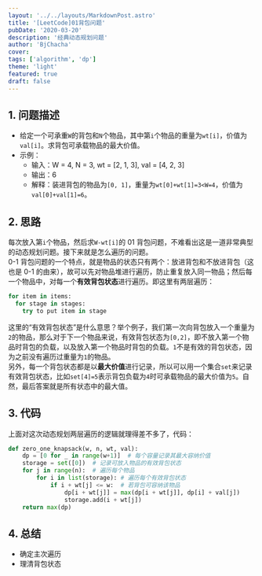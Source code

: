 ```yaml
---
layout: '../../layouts/MarkdownPost.astro'
title: '[LeetCode]01背包问题'
pubDate: '2020-03-20'
description: '经典动态规划问题'
author: 'BjChacha'
cover:
tags: ['algorithm', 'dp']
theme: 'light'
featured: true
draft: false
---
```


## 1. 问题描述

- 给定一个可承重`W`的背包和`N`个物品，其中第`i`个物品的重量为`wt[i]`，价值为`val[i]`。求背包可承载物品的最大价值。
- 示例：
  - 输入：W = 4, N = 3, wt = [2, 1, 3], val = [4, 2, 3]
  - 输出：6
  - 解释：装进背包的物品为`[0, 1]`，重量为`wt[0]+wt[1]=3<W=4`，价值为`val[0]+val[1]=6`。

## 2. 思路

每次放入第`i`个物品，然后求`W-wt[i]`的 01 背包问题，不难看出这是一道非常典型的动态规划问题。接下来就是怎么遍历的问题。  
0-1 背包问题的一个特点，就是物品的状态只有两个：放进背包和不放进背包（这也是 0-1 的由来），故可以先对物品堆进行遍历，防止重复放入同一物品；然后每一个物品中，对每一个**有效背包状态**进行遍历。即这里有两层遍历：

```python
for item in items:
  for stage in stages:
    try to put item in stage
```

这里的“有效背包状态”是什么意思？举个例子，我们第一次向背包放入一个重量为`2`的物品，那么对于下一个物品来说，有效背包状态为`[0,2]`，即不放入第一个物品时背包的负载，以及放入第一个物品时背包的负载。`1`不是有效的背包状态，因为之前没有遍历过重量为`1`的物品。  
另外，每一个背包状态都是以**最大价值**进行记录，所以可以用一个集合`set`来记录有效背包状态，比如`set[4]=5`表示背包负载为`4`时可承载物品的最大价值为`5`。自然，最后答案就是所有状态中的最大值。

## 3. 代码

上面对这次动态规划两层遍历的逻辑就理得差不多了，代码：

```python
def zero_one_knapsack(w, n, wt, val):
    dp = [0 for _ in range(w+1)]  # 每个容量记录其最大容纳价值
    storage = set([0])  # 记录可放入物品的有效背包状态
    for j in range(n):  # 遍历每个物品
        for i in list(storage): # 遍历每个有效背包状态
            if i + wt[j] <= w:  # 若背包可容纳该物品
                dp[i + wt[j]] = max(dp[i + wt[j]], dp[i] + val[j])
                storage.add(i + wt[j])
    return max(dp)
```

## 4. 总结

- 确定主次遍历
- 理清背包状态
